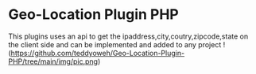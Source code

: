 # Geo-Location Plugin PHP
 This plugins uses an api to get the ipaddress,city,coutry,zipcode,state on the client side and can be implemented and added to any project
!(https://github.com/teddyoweh/Geo-Location-Plugin-PHP/tree/main/img/pic.png)
